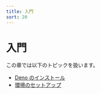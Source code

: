 ```yaml
---
title: 入門
sort: 20
---
```

<!-- L1..1
# Getting Started
-->

# 入門

<!-- L3..3
In this chapter we'll discuss:
-->

この章では以下のトピックを扱います。

<!-- L5..13
- [Installing Deno](./getting_started/installation.md)
- [Setting up your environment](./getting_started/setup_your_environment.md)
- [Running a `Hello World` script](./getting_started/first_steps.md)
- [Writing our own script](./getting_started/first_steps.md)
- [Command line interface](./getting_started/command_line_interface.md)
- [Understanding permissions](./getting_started/permissions.md)
- [Using Deno with TypeScript](./getting_started/typescript.md)
- [Using WebAssembly](./getting_started/webassembly.md)
- [Debugging your code](./getting_started/debugging_your_code.md)
-->

- [Deno のインストール](./getting_started/installation.md)
- [環境のセットアップ](./getting_started/setup_your_environment.md)
<!-- - [Running a `Hello World` script](./getting_started/first_steps.md) -->
<!-- - [Writing our own script](./getting_started/first_steps.md) -->
<!-- - [Command line interface](./getting_started/command_line_interface.md) -->
<!-- - [Understanding permissions](./getting_started/permissions.md) -->
<!-- - [Using Deno with TypeScript](./getting_started/typescript.md) -->
<!-- - [Using WebAssembly](./getting_started/webassembly.md) -->
<!-- - [Debugging your code](./getting_started/debugging_your_code.md) -->
